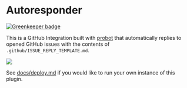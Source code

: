 # Autoresponder

[![Greenkeeper badge](https://badges.greenkeeper.io/probot/autoresponder.svg)](https://greenkeeper.io/)

This is a GitHub Integration built with [probot](https://github.com/probot/probot) that automatically replies to opened GitHub issues with the contents of `.github/ISSUE_REPLY_TEMPLATE.md`.

![](https://cloud.githubusercontent.com/assets/173/23834371/788d330e-0723-11e7-9e71-81d77c01267d.png)

See [docs/deploy.md](docs/deploy.md) if you would like to run your own instance of this plugin.

